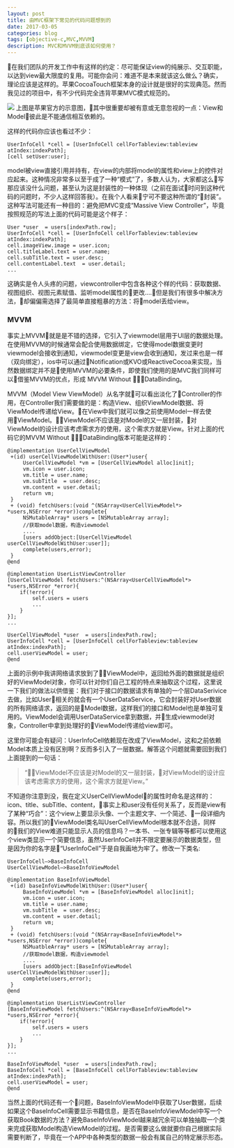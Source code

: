 ```yaml
---
layout: post
title: 由MVC框架下常见的代码问题想到的
date: 2017-03-05
categories: blog
tags: [objective-c,MVC,MVVM]
description: MVC和MVVM到底该如何使用？
---
```


在我们团队的开发工作中有这样的约定：尽可能保证view的纯展示、交互职能，以达到view最大限度的复用。可能你会问：难道不是本来就该这么做么？确实，理论应该是这样的。苹果CocoaTouch框架本身的设计就是很好的实现典范。然而我见过的项目中，有不少代码完全违背苹果MVC模式规范的。

![](https://images2015.cnblogs.com/blog/993906/201608/993906-20160814212709203-2004832279.png)
上图是苹果官方的示意图，其中很重要却被有意或无意忽视的一点：View和Model彼此是不能通信相互依赖的。

这样的代码你应该也看过不少：
```objcv
UserInfoCell *cell = [UserInfoCell cellForTableview:tableview atIndex:indexPath];
[cell setUser:user];
```
model被view直接引用并持有，在view的内部将model的属性和view上的控件对应起来。这种情况非常多以至于成了一种“模式”了，多数人认为，大家都这么写那应该没什么问题，甚至认为这是封装性的一种体现（之前在面试时问到这种代码的问题时，不少人这样回答我）。在我个人看来宁可不要这种所谓的“封装”。这种写法可能还有一种目的：避免把MVC变成“Massive View Controller”，毕竟按照规范的写法上面的代码可能是这个样子：
```objc
User *user  = users[indexPath.row];
UserInfoCell *cell = [UserInfoCell cellForTableview:tableview atIndex:indexPath];
cell.imageView.image = user.icon;
cell.titleLabel.text = user.name;
cell.subTitle.text = user.desc;
cell.contentLabel.text  = user.detail;
...
```
这确实是令人头疼的问题，viewcontroller中包含各种这个样的代码：获取数据、视图组织、视图元素赋值、监听model属性的更改....但是我们有很多中解决方法，却偏偏需选择了最简单直接粗暴的方法：将model丢给view。



### MVVM

事实上MVVM就是是不错的选择，它引入了viewmodel层用于UI层的数据处理。在使用MVVM的时候通常会配合使用数据绑定，它使得model数据变更时viewmodel会接收到通知，viewmodel变更是view会收到通知，发过来也是一样（双向绑定），ios中可以通过Notification或KVO或ReactiveCocoa来实现，当然数据绑定并不是使用MVVM的必要条件，即使我们使用的是MVC我们同样可以借鉴MVVM的优点，形成 MVVM Without DataBinding。

MVVM（Model View ViewModel）从名字就可以看出淡化了Controller的作用，在Controller我们需要做的是：构造View、组织ViewModel数据、将ViewModel传递给View。在View中我们就可以像之前使用Model一样去使用ViewModel。ViewModel不应该是对Model的又一层封装，对ViewModel的设计应该考虑需求方的使用，这个需求方就是View。针对上面的代码它的MVVM Without DataBinding版本可能是这样的：
```objc
@implementation UserCellViewModel
 +(id) userCellViewModelWithUser:(User*)user{
     UserCellViewModel *vm = [UserCellViewModel alloc]init];
     vm.icon = user.icon;
     vm.title = user.name;
     vm.subTitle  = user.desc;
     vm.content = user.detail;
     return vm;
 }
 + (void) fetchUsers:(void ^(NSArray<UserCellViewModel*> *users,NSError *error))complete{
     NSMutableArray* users = [NSMutableArray array];
     //获取model数据，构造viewmodel
     ....
     [users addObject:[UserCellViewModel userCellViewModelWithUser:user]];
     complete(users,error);
 }
@end

@implementation UserListViewController
[UserCellViewModel fetchUsers:^(NSArray<UserCellViewModel*> *users,NSError *error){
    if(!error){
        self.users = users
        ...
    }
}];
...

UserCellViewModel *user  = users[indexPath.row];
UserInfoCell *cell = [UserInfoCell cellForTableview:tableview atIndex:indexPath];
cell.userViewModel = user;
@end
```
上面的示例中我讲网络请求放到了ViewModel中，返回给外面的数据就是组织好的ViewModel对象，你可以针对你们自己工程的特点来抽取这个过程，这里说一下我们的做法以供借鉴：我们对于接口的数据请求有单独的一个层DataSerivice去做，比如User相关的就会有一个UserDataService，它会封装好对User数据的所有网络请求，返回的是Model数据，这样我们的接口和Model也是单独可复用的。ViewModel会调用UserDataService拿到数据，并生成viewmodel对象，Controller中拿到处理好的ViewModel传递给view即可。

这里你可能会有疑问：UserInfoCell依赖现在改成了ViewModel，这和之前依赖Model本质上没有区别啊？反而多引入了一层数据。解答这个问题就需要回到我们上面提到的一句话：
>“ViewModel不应该是对Model的又一层封装，对ViewModel的设计应该考虑需求方的使用，这个需求方就是View。”

不知道你注意到没，我在定义UserCellViewModel的属性时命名是这样的：icon、title、subTitle、content，事实上和user没有任何关系了，反而是view有了某种“巧合”：这个view上要显示头像、一个主题文字、一个简述、一段详细内容。所以我们的ViewModel类名叫UserCellViewModel根本就不合适，同样的我们的View难道只能显示人员的信息吗？一本书、一张专辑等等都可以使用这个view类显示一个简要信息，虽然UserInfoCell并不限定要展示的数据类型，但是因为你的名字是“UserInfoCell”于是自我画地为牢了。修改一下类名:
```
UserInfoCell—>BaseInfoCell
UserCellViewModel—>BaseInfoViewModel
```

```objc
@implementation BaseInfoViewModel
 +(id) baseInfoViewModelWithUser:(User*)user{
     BaseInfoViewModel *vm = [BaseInfoViewModel alloc]init];
     vm.icon = user.icon;
     vm.title = user.name;
     vm.subTitle  = user.desc;
     vm.content = user.detail;
     return vm;
 }
 + (void) fetchUsers:(void ^(NSArray<BaseInfoViewModel*> *users,NSError *error))complete{
     NSMuatbleArray* users = [NSMutableArray array];
     //获取model数据，构造viewmodel
     ....
     [users addObject:[BaseInfoViewModel userCellViewModelWithUser:user]];
     complete(users,error);
 }
@end

@implementation UserListViewController
[BaseInfoViewModel fetchUsers:^(NSArray<BaseInfoViewModel*> *users,NSError *error){
    if(!error){
        self.users = users
        ...
    }
}];
...

BaseInfoViewModel *user  = users[indexPath.row];
BaseInfoCell *cell = [BaseInfoCell cellForTableview:tableview atIndex:indexPath];
cell.userViewModel = user;
@end
```
当然上面的代码还有一个问题，BaseInfoViewModel中获取了User数据，后续如果这个BaseInfoCell需要显示书籍信息，是否在BaseInfoViewModel中写一个获取Book数据的方法？避免BaseInfoViewModel越来越冗余可以单独抽取一个类来完成获取Model构造ViewModel的过程。是否需要这么做就要你自己根据实际需要判断了，毕竟在一个APP中各种类型的数据一般会有属自己的特定展示形态。


